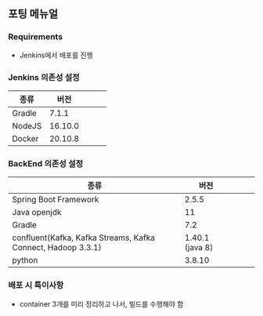 ## 포팅 메뉴얼 

### Requirements

- Jenkins에서 배포를 진행 

### Jenkins 의존성 설정 

| 종류  | 버전  |   |   |   |
|---|---|---|---|---|
| Gradle  | 7.1.1  |   |   |   |
| NodeJS  | 16.10.0  |   |   |   |
| Docker  | 20.10.8  |   |   |   |

### BackEnd 의존성 설정 

| 종류  | 버전  |   |   |   |
|---|---|---|---|---|
| Spring Boot Framework  | 2.5.5  |   |   |   |
| Java openjdk | 11 |   |   |   |
| Gradle | 7.2 |   |   |   |
| confluent(Kafka, Kafka Streams, Kafka Connect, Hadoop 3.3.1) | 1.40.1 (java 8) |   |   |   |
| python | 3.8.10 |   |   |   |

### 배포 시 특이사항 

- container 3개를 미리 정리하고 나서, 빌드를 수행해야 함 

